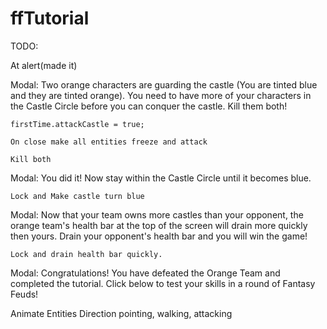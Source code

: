 # ffTutorial
TODO:


At alert(made it)

Modal: Two orange characters are guarding the castle (You are tinted blue and they are tinted orange).  You need to have more of your characters in the Castle Circle before you can conquer the castle.  Kill them both!
	
	firstTime.attackCastle = true;
	
	On close make all entities freeze and attack
	
	Kill both

Modal: You did it!  Now stay within the Castle Circle until it becomes blue.
	
	Lock and Make castle turn blue

Modal: Now that your team owns more castles than your opponent, the orange team's health bar at the top of the screen will drain more quickly then yours.  Drain your opponent's health bar and you will win the game!
	
	Lock and drain health bar quickly.

Modal: Congratulations!  You have defeated the Orange Team and completed the tutorial.  Click below to test your skills in a round of Fantasy Feuds!

Animate Entities
	Direction pointing, walking, attacking